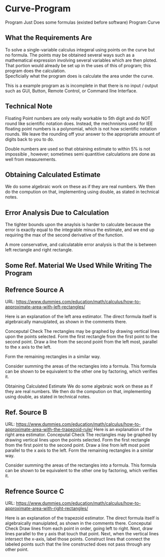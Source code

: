 # Curve-Program
Program Just Does some formulas (existed before software) 
Program Curve 


What the Requirements Are
----------------------------------------------------------------------------------------------------------------------------------------
To solve a single-variable calculus integeral using points on the curve but no formula. 
The points may be obtained several ways such as a mathematical expression involving several variables which are then ploted.
That portion would already be set up in the uses of this of program; this program does the calculation.  
Specficially what the program does is calculate the area under the curve.

This is a example program as is  incomplete in that there is no input / output such as GUI, Button, Remote Control, or Command lIne Interface.




Technical Note
---------------------------------------------------------------------------------------------------------------------------------------
Floating Point numbers are only really workable to 5th digit and do NOT round like  scientific notation does. Instead, the mechnnisms used for IEE floating point numbers is a polynomial, which is not how scientific notation rounds.  We leave the rounding off your answer to the appropriate amount of digits back to you to do.

Double numbers are used so that obtaining estimate to within 5% is not impossible , however; sometimes semi quantitive calculations are done as well from measurements. 

Obtaining Calculated Estimate 
---------------------------------------------------------------------------------------------------------------------------------------

We do some algebraic work on these as if they are real numbers.  We then do the compution on that,  implementing using double, as stated in technical notes. 


Error Analysis Due to Calculation
------------------------------------------------------------------------------------------------------------------------------------

The tighter bounds upon the anaylsis is harder to calculate because the error is exactly equal to the integrable minus the estimate, and we end up requiring the max of the second derivative of the function. 

A more conservative, and calculatable error analysis is that the is between left rectangle and right rectangle.

Some Ref. Material We Used While Writing The Program 
---------------------------------------------------------------------------------------------------------------------------------------

Refrence Source A 
---------------------------------------------------------------------------------------------------------------------------------------

URL: https://www.dummies.com/education/math/calculus/how-to-approximate-area-with-left-rectangles/

Here is an explanation of the left area estimator. The direct formula itself is algebraically manuiplated, as shown in the comments there. 



Conceputal Check
  The rectangles may be graphed by drawing vertical lines upon the points selected. Form the first rectangle from the first point to the second point.  Draw a line from the second point from the left most, parallel to the x axis to the left.

Form the remaining rectangles in a similar way.

Consider summing the areas of the rectangles into a formula.  This formula can be shown to be equivalent to the other one by factoring, which verifies it. 

Obtaining Calculated Estimate 
We do some algebraic work on these as if they are real numbers.  We then do the compution on that,  implementing using double, as stated in technical notes. 


Ref. Source B 
---------------------------------------------------------------------------------------------------------------------------------------

URL: https://www.dummies.com/education/math/calculus/how-to-approximate-area-with-the-trapezoid-rule/
Here is an explanation of the right area estimator. 
Conceputal Check
  The rectangles may be graphed by drawing vertical lines upon the points selected. Form the first rectangle from the first point to the second point.  Draw a line from left most point parallel to the x axis to the left. 
Form the remaining rectangles in a similar way.

Consider summing the areas of the rectangles into a formula.  This formula can be shown to be equivalent to the other one by factoring, which verifies it. 


Refrence Source C 
---------------------------------------------------------------------------------------------------------------------------------------

URL:  https://www.dummies.com/education/math/calculus/how-to-approximate-area-with-right-rectangles/

Here is an explanation of the trapezoid estimator. The direct formula itself is algebraically manuiplated, as shown in the comments there. 
Conceputal Check 
Draw lines from each point in order, going left to right.  Next, draw lines parallel to the y axis that touch that point.  Next,  when the vertical lines intersect the x-axis, label those points. Construct lines that connect the labeled points such that the line constructed does not pass through any other point.







